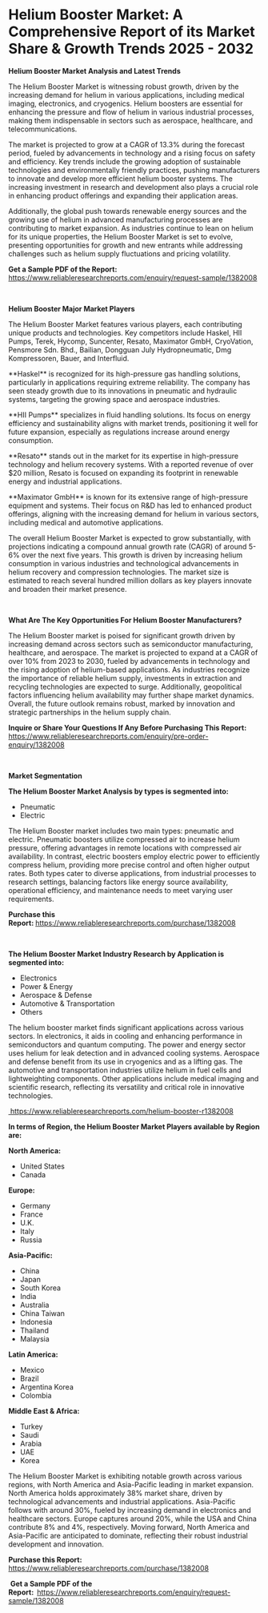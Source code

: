<p><h1>Helium Booster Market: A Comprehensive Report of its Market Share & Growth Trends 2025 - 2032</h1></p><p><strong>Helium Booster Market Analysis and Latest Trends</strong></p>
<p><p>The Helium Booster Market is witnessing robust growth, driven by the increasing demand for helium in various applications, including medical imaging, electronics, and cryogenics. Helium boosters are essential for enhancing the pressure and flow of helium in various industrial processes, making them indispensable in sectors such as aerospace, healthcare, and telecommunications.</p><p>The market is projected to grow at a CAGR of 13.3% during the forecast period, fueled by advancements in technology and a rising focus on safety and efficiency. Key trends include the growing adoption of sustainable technologies and environmentally friendly practices, pushing manufacturers to innovate and develop more efficient helium booster systems. The increasing investment in research and development also plays a crucial role in enhancing product offerings and expanding their application areas.</p><p>Additionally, the global push towards renewable energy sources and the growing use of helium in advanced manufacturing processes are contributing to market expansion. As industries continue to lean on helium for its unique properties, the Helium Booster Market is set to evolve, presenting opportunities for growth and new entrants while addressing challenges such as helium supply fluctuations and pricing volatility.</p></p>
<p><strong>Get a Sample PDF of the Report:&nbsp;</strong> <a href="https://www.reliableresearchreports.com/enquiry/request-sample/1382008?utm_campaign=41&utm_medium=2&utm_source=Github&utm_content=ia&utm_term=16042025&utm_id=helium-booster">https://www.reliableresearchreports.com/enquiry/request-sample/1382008</a></p>
<p>&nbsp;</p>
<p><strong>Helium Booster Major Market Players</strong></p>
<p><p>The Helium Booster Market features various players, each contributing unique products and technologies. Key competitors include Haskel, HII Pumps, Terek, Hycomp, Suncenter, Resato, Maximator GmbH, CryoVation, Pensmore Sdn. Bhd., Bailian, Dongguan July Hydropneumatic, Dmg Kompressoren, Bauer, and Interfluid.</p><p>**Haskel** is recognized for its high-pressure gas handling solutions, particularly in applications requiring extreme reliability. The company has seen steady growth due to its innovations in pneumatic and hydraulic systems, targeting the growing space and aerospace industries.</p><p>**HII Pumps** specializes in fluid handling solutions. Its focus on energy efficiency and sustainability aligns with market trends, positioning it well for future expansion, especially as regulations increase around energy consumption.</p><p>**Resato** stands out in the market for its expertise in high-pressure technology and helium recovery systems. With a reported revenue of over $20 million, Resato is focused on expanding its footprint in renewable energy and industrial applications.</p><p>**Maximator GmbH** is known for its extensive range of high-pressure equipment and systems. Their focus on R&D has led to enhanced product offerings, aligning with the increasing demand for helium in various sectors, including medical and automotive applications.</p><p>The overall Helium Booster Market is expected to grow substantially, with projections indicating a compound annual growth rate (CAGR) of around 5-6% over the next five years. This growth is driven by increasing helium consumption in various industries and technological advancements in helium recovery and compression technologies. The market size is estimated to reach several hundred million dollars as key players innovate and broaden their market presence.</p></p>
<p>&nbsp;</p>
<p><strong>What Are The Key Opportunities For Helium Booster Manufacturers?</strong></p>
<p><p>The Helium Booster market is poised for significant growth driven by increasing demand across sectors such as semiconductor manufacturing, healthcare, and aerospace. The market is projected to expand at a CAGR of over 10% from 2023 to 2030, fueled by advancements in technology and the rising adoption of helium-based applications. As industries recognize the importance of reliable helium supply, investments in extraction and recycling technologies are expected to surge. Additionally, geopolitical factors influencing helium availability may further shape market dynamics. Overall, the future outlook remains robust, marked by innovation and strategic partnerships in the helium supply chain.</p></p>
<p><strong>Inquire or Share Your Questions If Any Before Purchasing This Report:</strong> <a href="https://www.reliableresearchreports.com/enquiry/pre-order-enquiry/1382008?utm_campaign=41&utm_medium=2&utm_source=Github&utm_content=ia&utm_term=16042025&utm_id=helium-booster">https://www.reliableresearchreports.com/enquiry/pre-order-enquiry/1382008</a></p>
<p>&nbsp;</p>
<p><strong>Market Segmentation</strong></p>
<p><strong>The Helium Booster Market Analysis by types is segmented into:</strong></p>
<p><ul><li>Pneumatic</li><li>Electric</li></ul></p>
<p><p>The Helium Booster market includes two main types: pneumatic and electric. Pneumatic boosters utilize compressed air to increase helium pressure, offering advantages in remote locations with compressed air availability. In contrast, electric boosters employ electric power to efficiently compress helium, providing more precise control and often higher output rates. Both types cater to diverse applications, from industrial processes to research settings, balancing factors like energy source availability, operational efficiency, and maintenance needs to meet varying user requirements.</p></p>
<p><strong>Purchase this Report:&nbsp;</strong><a href="https://www.reliableresearchreports.com/purchase/1382008?utm_campaign=41&utm_medium=2&utm_source=Github&utm_content=ia&utm_term=16042025&utm_id=helium-booster">https://www.reliableresearchreports.com/purchase/1382008</a></p>
<p>&nbsp;</p>
<p><strong>The Helium Booster Market Industry Research by Application is segmented into:</strong></p>
<p><ul><li>Electronics</li><li>Power & Energy</li><li>Aerospace & Defense</li><li>Automotive & Transportation</li><li>Others</li></ul></p>
<p><p>The helium booster market finds significant applications across various sectors. In electronics, it aids in cooling and enhancing performance in semiconductors and quantum computing. The power and energy sector uses helium for leak detection and in advanced cooling systems. Aerospace and defense benefit from its use in cryogenics and as a lifting gas. The automotive and transportation industries utilize helium in fuel cells and lightweighting components. Other applications include medical imaging and scientific research, reflecting its versatility and critical role in innovative technologies.</p></p>
<p><a href="https://www.reliableresearchreports.com/helium-booster-r1382008?utm_campaign=41&utm_medium=2&utm_source=Github&utm_content=ia&utm_term=16042025&utm_id=helium-booster">&nbsp;https://www.reliableresearchreports.com/helium-booster-r1382008</a></p>
<p><strong>In terms of Region, the Helium Booster Market Players available by Region are:</strong></p>
<p>
    <p> <strong> North America: </strong>
        <ul>
            <li>United States</li>
            <li>Canada</li>
        </ul>
        </p> 
    <p> <strong> Europe: </strong>
        <ul>
            <li>Germany</li>
            <li>France</li>
            <li>U.K.</li>
            <li>Italy</li>
            <li>Russia</li>
        </ul>
        </p> 
    <p> <strong> Asia-Pacific: </strong>
        <ul>
            <li>China</li>
            <li>Japan</li>
            <li>South Korea</li>
            <li>India</li>
            <li>Australia</li>
            <li>China Taiwan</li>
            <li>Indonesia</li>
            <li>Thailand</li>
            <li>Malaysia</li>
        </ul>
        </p> 
    <p> <strong> Latin America: </strong>
        <ul>
            <li>Mexico</li>
            <li>Brazil</li>
            <li>Argentina Korea</li>
            <li>Colombia</li>
        </ul>
        </p> 
    <p> <strong> Middle East & Africa: </strong>
        <ul>
            <li>Turkey</li>
            <li>Saudi</li>
            <li>Arabia</li>
            <li>UAE</li>
            <li>Korea</li>
        </ul>
    </p>
    </p>
<p><p>The Helium Booster Market is exhibiting notable growth across various regions, with North America and Asia-Pacific leading in market expansion. North America holds approximately 38% market share, driven by technological advancements and industrial applications. Asia-Pacific follows with around 30%, fueled by increasing demand in electronics and healthcare sectors. Europe captures around 20%, while the USA and China contribute 8% and 4%, respectively. Moving forward, North America and Asia-Pacific are anticipated to dominate, reflecting their robust industrial development and innovation.</p></p>
<p><strong>Purchase this Report: </strong><a href="https://www.reliableresearchreports.com/purchase/1382008?utm_campaign=41&utm_medium=2&utm_source=Github&utm_content=ia&utm_term=16042025&utm_id=helium-booster">https://www.reliableresearchreports.com/purchase/1382008</a></p>
<p>&nbsp;<strong>Get a Sample PDF of the Report:&nbsp;&nbsp;</strong><a href="https://www.reliableresearchreports.com/enquiry/request-sample/1382008?utm_campaign=41&utm_medium=2&utm_source=Github&utm_content=ia&utm_term=16042025&utm_id=helium-booster">https://www.reliableresearchreports.com/enquiry/request-sample/1382008</a></p>
<p><strong></strong></p>
<p><p></p><p></p><p></p></p>